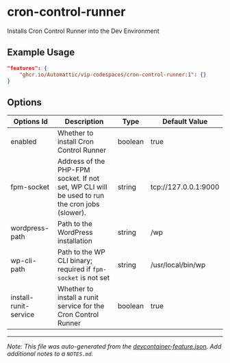 
# cron-control-runner

Installs Cron Control Runner into the Dev Environment

## Example Usage

```json
"features": {
    "ghcr.io/Automattic/vip-codespaces/cron-control-runner:1": {}
}
```

## Options

| Options Id | Description | Type | Default Value |
|-----|-----|-----|-----|
| enabled | Whether to install Cron Control Runner | boolean | true |
| fpm-socket | Address of the PHP-FPM socket. If not set, WP CLI will be used to run the cron jobs (slower). | string | tcp://127.0.0.1:9000 |
| wordpress-path | Path to the WordPress installation | string | /wp |
| wp-cli-path | Path to the WP CLI binary; required if `fpm-socket` is not set | string | /usr/local/bin/wp |
| install-runit-service | Whether to install a runit service for the Cron Control Runner | boolean | true |



---

_Note: This file was auto-generated from the [devcontainer-feature.json](https://github.com/Automattic/vip-codespaces/blob/main/features/src/cron-control-runner/devcontainer-feature.json).  Add additional notes to a `NOTES.md`._
